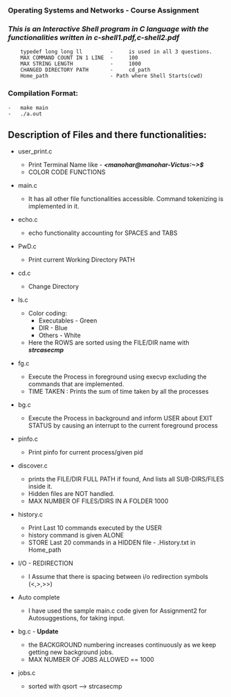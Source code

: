 ### Operating Systems and Networks - Course Assignment
### ***This is an Interactive Shell program in C language with the functionalities written in c-shell1.pdf,c-shell2.pdf***

        typedef long long ll         -     is used in all 3 questions.
        MAX COMMAND COUNT IN 1 LINE  -     100
        MAX STRING LENGTH            -     1000
        CHANGED DIRECTORY PATH       -     cd_path
        Home_path                    - Path where Shell Starts(cwd)

### **Compilation Format:**

    -   make main
    -   ./a.out


## Description of Files and there functionalities:

- user_print.c
	- Print Terminal Name like -    ***<manohar@manohar-Victus:~>$***
	- COLOR CODE FUNCTIONS
- main.c
	- It has all other file functionalities accessible.
        Command tokenizing is implemented in it.
- echo.c
	- echo functionality accounting for SPACES and TABS
- PwD.c
	- Print current Working Directory PATH
- cd.c 
	- Change Directory
- ls.c
	- Color coding:
		- Executables - Green		
		- DIR			- Blue
		- Others      - White
	- Here the ROWS are sorted using the FILE/DIR name with ***strcasecmp***

- fg.c
	- Execute the Process in foreground using execvp excluding the commands that are implemented.
	- TIME TAKEN : Prints the sum of time taken by all the processes
- bg.c 
	- Execute the Process in background and inform USER about EXIT STATUS by causing an interrupt 		to 	the current foreground process

- pinfo.c
	- Print pinfo for current process/given pid

- discover.c
	- prints the FILE/DIR FULL PATH if found, And lists all SUB-DIRS/FILES inside it.
	- Hidden files are NOT handled.
	- MAX NUMBER OF FILES/DIRS IN A FOLDER 1000

- history.c
	- Print Last 10 commands executed by the USER 
	- history command is given ALONE
	- STORE Last 20 commands in a HIDDEN file - .History.txt in Home_path
- I/O - REDIRECTION
	- I Assume that there is spacing between i/o redirection symbols (<,>,>>) 
- Auto complete 
	- I have used the sample main.c code given for Assignment2 for Autosuggestions, for taking input.
- bg.c - **Update**
	- the BACKGROUND numbering increases continuously as we keep getting new background jobs.
	- MAX NUMBER OF JOBS ALLOWED == 1000 
- jobs.c
	- sorted with qsort --> strcasecmp 
